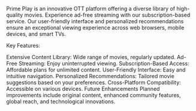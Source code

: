 Prime Play is an innovative OTT platform offering a diverse library of high-quality movies. Experience ad-free streaming with our subscription-based service. Our user-friendly interface and personalized recommendations ensure an exceptional viewing experience across web browsers, mobile devices, and smart TVs.

Key Features:

Extensive Content Library: Wide range of movies, regularly updated.
Ad-Free Streaming: Enjoy uninterrupted viewing.
Subscription-Based Access: Affordable plans for unlimited content.
User-Friendly Interface: Easy and intuitive navigation.
Personalized Recommendations: Tailored movie suggestions based on your preferences.
Cross-Platform Compatibility: Accessible on various devices.
Future Enhancements
Planned improvements include original content, enhanced community features, global reach, and technological innovations.

